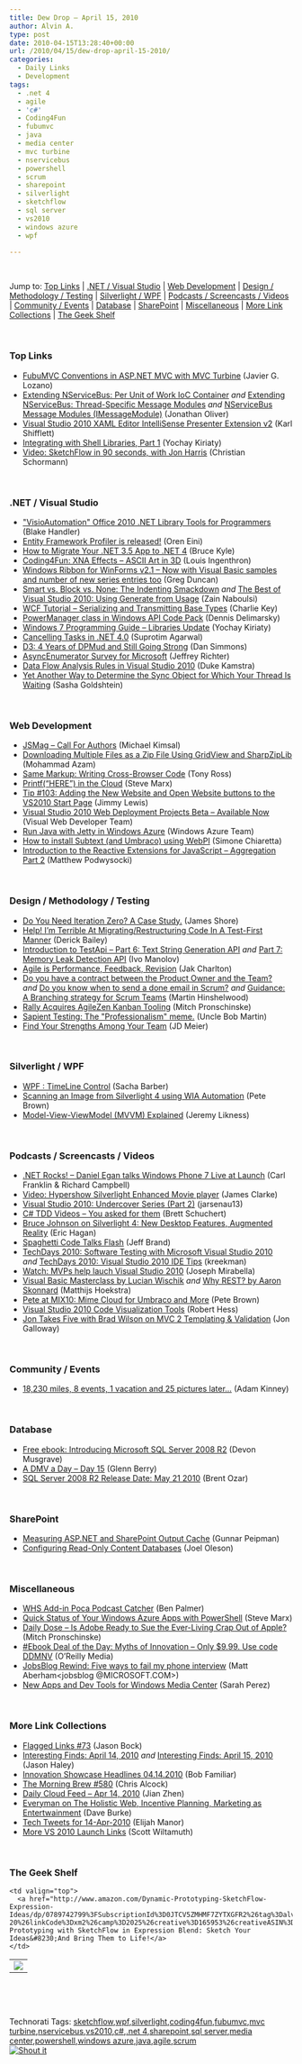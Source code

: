 ```yaml
---
title: Dew Drop – April 15, 2010
author: Alvin A.
type: post
date: 2010-04-15T13:28:40+00:00
url: /2010/04/15/dew-drop-april-15-2010/
categories:
  - Daily Links
  - Development
tags:
  - .net 4
  - agile
  - 'c#'
  - Coding4Fun
  - fubumvc
  - java
  - media center
  - mvc turbine
  - nservicebus
  - powershell
  - scrum
  - sharepoint
  - silverlight
  - sketchflow
  - sql server
  - vs2010
  - windows azure
  - wpf

---
```

&#160;

Jump to: [Top Links][1] | [.NET / Visual Studio][2] | [Web Development][3] | [Design / Methodology / Testing][4] | [Silverlight / WPF][5] | [Podcasts / Screencasts / Videos][6] | [Community / Events][7] | [Database][8] | [SharePoint][9] | [Miscellaneous][10] | [More Link Collections][11] | [The Geek Shelf][12] 

&#160;

### <a name="top"></a>Top Links

  * [FubuMVC Conventions in ASP.NET MVC with MVC Turbine][13] (Javier G. Lozano) 
  * [Extending NServiceBus: Per Unit of Work IoC Container][14] _and_&#160;[Extending NServiceBus: Thread-Specific Message Modules][15] _and_&#160;[NServiceBus Message Modules (IMessageModule)][16] (Jonathan Oliver) 
  * [Visual Studio 2010 XAML Editor IntelliSense Presenter Extension v2][17] (Karl Shifflett) 
  * [Integrating with Shell Libraries, Part 1][18] (Yochay Kiriaty) 
  * [Video: SketchFlow in 90 seconds, with Jon Harris][19] (Christian Schormann) 

&#160;

### <a name="dotnet"></a>.NET / Visual Studio

  * ["VisioAutomation" Office 2010 .NET Library Tools for Programmers][20] (Blake Handler) 
  * [Entity Framework Profiler is released!][21] (Oren Eini) 
  * [How to Migrate Your .NET 3.5 App to .NET 4][22] (Bruce Kyle) 
  * [Coding4Fun: XNA Effects &#8211; ASCII Art in 3D][23] (Louis Ingenthron) 
  * [Windows Ribbon for WinForms v2.1 – Now with Visual Basic samples and number of new series entries too][24] (Greg Duncan) 
  * [Smart vs. Block vs. None: The Indenting Smackdown][25] _and_&#160;[The Best of Visual Studio 2010: Using Generate from Usage][26] (Zain Naboulsi) 
  * [WCF Tutorial &#8211; Serializing and Transmitting Base Types][27] (Charlie Key) 
  * [PowerManager class in Windows API Code Pack][28] (Dennis Delimarsky) 
  * [Windows 7 Programming Guide – Libraries Update][29] (Yochay Kiriaty) 
  * [Cancelling Tasks in .NET 4.0][30] (Suprotim Agarwal) 
  * [D3: 4 Years of DPMud and Still Going Strong][31] (Dan Simmons) 
  * [AsyncEnumerator Survey for Microsoft][32] (Jeffrey Richter) 
  * [Data Flow Analysis Rules in Visual Studio 2010][33] (Duke Kamstra) 
  * [Yet Another Way to Determine the Sync Object for Which Your Thread Is Waiting][34] (Sasha Goldshtein) 

&#160;

### <a name="web"></a>Web Development

  * [JSMag &#8211; Call For Authors][35] (Michael Kimsal) 
  * [Downloading Multiple Files as a Zip File Using GridView and SharpZipLib][36] (Mohammad Azam) 
  * [Same Markup: Writing Cross-Browser Code][37] (Tony Ross) 
  * [Printf(“HERE”) in the Cloud][38] (Steve Marx) 
  * [Tip #103: Adding the New Website and Open Website buttons to the VS2010 Start Page][39] (Jimmy Lewis) 
  * [Visual Studio 2010 Web Deployment Projects Beta &#8211; Available Now][40] (Visual Web Developer Team) 
  * [Run Java with Jetty in Windows Azure][41] (Windows Azure Team) 
  * [How to install Subtext (and Umbraco) using WebPI][42] (Simone Chiaretta) 
  * [Introduction to the Reactive Extensions for JavaScript – Aggregation Part 2][43] (Matthew Podwysocki) 

&#160;

### <a name="design"></a>Design / Methodology / Testing

  * [Do You Need Iteration Zero? A Case Study.][44] (James Shore) 
  * [Help! I’m Terrible At Migrating/Restructuring Code In A Test-First Manner][45] (Derick Bailey) 
  * [Introduction to TestApi – Part 6: Text String Generation API][46] _and_&#160;[Part 7: Memory Leak Detection API][47] (Ivo Manolov) 
  * [Agile is Performance, Feedback, Revision][48] (Jak Charlton) 
  * [Do you have a contract between the Product Owner and the Team?][49] _and_&#160;[Do you know when to send a done email in Scrum?][50] _and_&#160;[Guidance: A Branching strategy for Scrum Teams][51] (Martin Hinshelwood) 
  * [Rally Acquires AgileZen Kanban Tooling][52] (Mitch Pronschinske) 
  * [Sapient Testing: The "Professionalism" meme.][53] (Uncle Bob Martin) 
  * [Find Your Strengths Among Your Team][54] (JD Meier) 

&#160;

### <a name="silverlight"></a>Silverlight / WPF

  * [WPF : TimeLine Control][55] (Sacha Barber) 
  * [Scanning an Image from Silverlight 4 using WIA Automation][56] (Pete Brown) 
  * [Model-View-ViewModel (MVVM) Explained][57] (Jeremy Likness) 

&#160;

### <a name="podcasts"></a>Podcasts / Screencasts / Videos

  * [.NET Rocks! &#8211; Daniel Egan talks Windows Phone 7 Live at Launch][58] (Carl Franklin & Richard Campbell) 
  * [Video: Hypershow Silverlight Enhanced Movie player][59] (James Clarke) 
  * [Visual Studio 2010: Undercover Series (Part 2)][60] (jarsenau13) 
  * [C# TDD Videos &#8211; You asked for them][61] (Brett Schuchert) 
  * [Bruce Johnson on Silverlight 4: New Desktop Features, Augmented Reality][62] (Eric Hagan) 
  * [Spaghetti Code Talks Flash][63] (Jeff Brand) 
  * [TechDays 2010: Software Testing with Microsoft Visual Studio 2010][64] _and_&#160;[TechDays 2010: Visual Studio 2010 IDE Tips][65] (kreekman) 
  * [Watch: MVPs help lauch Visual Studio 2010][66] (Joseph Mirabella) 
  * [Visual Basic Masterclass by Lucian Wischik][67] _and_&#160;[Why REST? by Aaron Skonnard][68] (Matthijs Hoekstra) 
  * [Pete at MIX10: Mime Cloud for Umbraco and More][69] (Pete Brown) 
  * [Visual Studio 2010 Code Visualization Tools][70] (Robert Hess) 
  * [Jon Takes Five with Brad Wilson on MVC 2 Templating & Validation][71] (Jon Galloway) 

&#160;

### <a name="events"></a>Community / Events

  * [18,230 miles, 8 events, 1 vacation and 25 pictures later…][72] (Adam Kinney) 

&#160;

### <a name="db"></a>Database

  * [Free ebook: Introducing Microsoft SQL Server 2008 R2][73] (Devon Musgrave) 
  * [A DMV a Day – Day 15][74] (Glenn Berry) 
  * [SQL Server 2008 R2 Release Date: May 21 2010][75] (Brent Ozar)

&#160;

### <a name="sp"></a>SharePoint

  * [Measuring ASP.NET and SharePoint Output Cache][76] (Gunnar Peipman) 
  * [Configuring Read-Only Content Databases][77] (Joel Oleson) 

&#160;

### <a name="misc"></a>Miscellaneous

  * [WHS Add-in Poca Podcast Catcher][78] (Ben Palmer) 
  * [Quick Status of Your Windows Azure Apps with PowerShell][79] (Steve Marx) 
  * [Daily Dose &#8211; Is Adobe Ready to Sue the Ever-Living Crap Out of Apple?][80] (Mitch Pronschinske) 
  * [#Ebook Deal of the Day: Myths of Innovation &#8211; Only $9.99. Use code DDMNV][81] (O&#8217;Reilly Media) 
  * [JobsBlog Rewind: Five ways to fail my phone interview][82] (Matt Aberham<jobsblog @MICROSOFT.COM>) 
  * [New Apps and Dev Tools for Windows Media Center][83] (Sarah Perez) 

&#160;

### <a name="links"></a>More Link Collections

  * [Flagged Links #73][84] (Jason Bock) 
  * [Interesting Finds: April 14, 2010][85] _and_&#160;[Interesting Finds: April 15, 2010][86] (Jason Haley) 
  * [Innovation Showcase Headlines 04.14.2010][87] (Bob Familiar) 
  * [The Morning Brew #580][88] (Chris Alcock) 
  * [Daily Cloud Feed &#8211; Apr 14, 2010][89] (Jian Zhen) 
  * [Everyman on The Holistic Web, Incentive Planning, Marketing as Entertwainment][90] (Dave Burke) 
  * [Tech Tweets for 14-Apr-2010][91] (Elijah Manor) 
  * [More VS 2010 Launch Links][92] (Scott Wiltamuth) 

&#160;

### <a name="shelf"></a>The Geek Shelf

<table border="0" cellspacing="0" cellpadding="0">
  <tr>
    <td>
      <img data-recalc-dims="1" decoding="async" src="https://i0.wp.com/ecx.images-amazon.com/images/I/51LMu90jVBL._SL160_.jpg?w=660" />
    </td>
    
    <td valign="top">
      <a href="http://www.amazon.com/Dynamic-Prototyping-SketchFlow-Expression-Ideas/dp/0789742799%3FSubscriptionId%3D0JTCV5ZMHMF7ZYTXGFR2%26tag%3Dalvinashcraft-20%26linkCode%3Dxm2%26camp%3D2025%26creative%3D165953%26creativeASIN%3D0789742799">Dynamic Prototyping with SketchFlow in Expression Blend: Sketch Your Ideas&#8230;And Bring Them to Life!</a>
    </td>
  </tr>
</table>

&#160;

<div style="padding-bottom: 0px; margin: 0px; padding-left: 0px; padding-right: 0px; display: inline; float: none; padding-top: 0px" id="scid:C16BAC14-9A3D-4c50-9394-FBFEF7A93539:ae7aabd1-d825-497b-9977-6419116be177" class="wlWriterSmartContent">
  <!--dotnetkickit-->
</div>

&#160;

<div style="padding-bottom: 0px; margin: 0px; padding-left: 0px; padding-right: 0px; display: inline; float: none; padding-top: 0px" id="scid:0767317B-992E-4b12-91E0-4F059A8CECA8:a14aab57-b826-4914-9936-4fb227979673" class="wlWriterSmartContent">
  Technorati Tags: <a href="http://technorati.com/tags/sketchflow" rel="tag">sketchflow</a>,<a href="http://technorati.com/tags/wpf" rel="tag">wpf</a>,<a href="http://technorati.com/tags/silverlight" rel="tag">silverlight</a>,<a href="http://technorati.com/tags/coding4fun" rel="tag">coding4fun</a>,<a href="http://technorati.com/tags/fubumvc" rel="tag">fubumvc</a>,<a href="http://technorati.com/tags/mvc+turbine" rel="tag">mvc turbine</a>,<a href="http://technorati.com/tags/nservicebus" rel="tag">nservicebus</a>,<a href="http://technorati.com/tags/vs2010" rel="tag">vs2010</a>,<a href="http://technorati.com/tags/c%23" rel="tag">c#</a>,<a href="http://technorati.com/tags/.net+4" rel="tag">.net 4</a>,<a href="http://technorati.com/tags/sharepoint" rel="tag">sharepoint</a>,<a href="http://technorati.com/tags/sql+server" rel="tag">sql server</a>,<a href="http://technorati.com/tags/media+center" rel="tag">media center</a>,<a href="http://technorati.com/tags/powershell" rel="tag">powershell</a>,<a href="http://technorati.com/tags/windows+azure" rel="tag">windows azure</a>,<a href="http://technorati.com/tags/java" rel="tag">java</a>,<a href="http://technorati.com/tags/agile" rel="tag">agile</a>,<a href="http://technorati.com/tags/scrum" rel="tag">scrum</a>
</div>

<div class="wlWriterHeaderFooter" style="margin:0px; padding:0px 0px 0px 0px;">
  <div class="shoutIt">
    <a rev="vote-for" href="http://dotnetshoutout.com/Submit?url=http%3a%2f%2fwww.alvinashcraft.com%2f2010%2f04%2f15%2fdew-drop-april-15-2010%2f&title=Dew+Drop+-+April+15%2c+2010"><img decoding="async" alt="Shout it" src="http://dotnetshoutout.com/image.axd?url=https://morningdew-bpc6g3a0fgaxdxcu.eastus2-01.azurewebsites.net/2010/04/15/dew-drop-april-15-2010/" style="border:0px" /></a>
  </div>
</div>

 [1]: https://morningdew-bpc6g3a0fgaxdxcu.eastus2-01.azurewebsites.net/#top
 [2]: https://morningdew-bpc6g3a0fgaxdxcu.eastus2-01.azurewebsites.net/#dotnet
 [3]: https://morningdew-bpc6g3a0fgaxdxcu.eastus2-01.azurewebsites.net/#web
 [4]: https://morningdew-bpc6g3a0fgaxdxcu.eastus2-01.azurewebsites.net/#design
 [5]: https://morningdew-bpc6g3a0fgaxdxcu.eastus2-01.azurewebsites.net/#silverlight
 [6]: https://morningdew-bpc6g3a0fgaxdxcu.eastus2-01.azurewebsites.net/#podcasts
 [7]: https://morningdew-bpc6g3a0fgaxdxcu.eastus2-01.azurewebsites.net/#events
 [8]: https://morningdew-bpc6g3a0fgaxdxcu.eastus2-01.azurewebsites.net/#db
 [9]: https://morningdew-bpc6g3a0fgaxdxcu.eastus2-01.azurewebsites.net/#sp
 [10]: https://morningdew-bpc6g3a0fgaxdxcu.eastus2-01.azurewebsites.net/#misc
 [11]: https://morningdew-bpc6g3a0fgaxdxcu.eastus2-01.azurewebsites.net/#links
 [12]: https://morningdew-bpc6g3a0fgaxdxcu.eastus2-01.azurewebsites.net/#shelf
 [13]: http://feedproxy.google.com/~r/lozanotek/~3/N9zGgQLg_qM/fubumvc_conventions_in_asp.net_mvc_with_mvc_turbine.aspx
 [14]: http://jonathan-oliver.blogspot.com/2010/04/extending-nservicebus-per-unit-of-work.html
 [15]: http://jonathan-oliver.blogspot.com/2010/04/extending-nservicebus-thread-specific.html
 [16]: http://jonathan-oliver.blogspot.com/2010/04/nservicebus-message-modules.html
 [17]: http://karlshifflett.wordpress.com/2010/04/14/visual-studio-2010-xaml-editor-intellisense-presenter-extension-v2/
 [18]: http://channel9.msdn.com/posts/yochay/Integrating-with-Shell-Libraries-Part-1/
 [19]: http://electricbeach.org/?p=664
 [20]: http://bhandler.spaces.live.com/Blog/cns!70F64BC910C9F7F3!8253.entry
 [21]: http://feedproxy.google.com/~r/AyendeRahien/~3/PBhqXn9-614/entity-framework-profiler-is-released.aspx
 [22]: http://blogs.msdn.com/usisvde/archive/2010/04/15/how-to-migrate-your-net-3-5-app-to-net-4.aspx
 [23]: http://blogs.msdn.com/coding4fun/archive/2010/04/14/9994745.aspx
 [24]: http://coolthingoftheday.blogspot.com/2010/04/windows-ribbon-for-winforms-v21-now.html
 [25]: http://feedproxy.google.com/~r/zainnab/~3/kUbv-PDwOIk/smart-vs-block-vs-none-the-indenting-smackdown-vstipedit0049.aspx
 [26]: http://feedproxy.google.com/~r/zainnab/~3/Bd-IPczX6y4/the-best-of-visual-studio-2010-using-generate-from-usage.aspx
 [27]: http://feeds.dzone.com/~r/zones/dotnet/~3/3Vv-JFwaX40/wcf-tutorial-serializing-and
 [28]: http://feeds.dzone.com/~r/zones/dotnet/~3/wLKy3F6QfA4/powermanager-class-windows-api
 [29]: http://windowsteamblog.com/blogs/developers/archive/2010/04/14/windows-7-programming-guide-libraries-update.aspx
 [30]: http://feedproxy.google.com/~r/netCurryRecentArticles/~3/zSeMRW63IEw/ShowArticle.aspx
 [31]: http://blogs.msdn.com/dsimmons/archive/2010/04/14/d3-4-years-of-dpmud-and-still-going-strong.aspx
 [32]: http://www.wintellect.com/CS/blogs/jeffreyr/archive/2010/04/15/asyncenumerator-survey-for-microsoft.aspx
 [33]: http://blogs.msdn.com/codeanalysis/archive/2010/04/14/data-flow-analysis-rules-in-visual-studio-2010.aspx
 [34]: http://feeds.dzone.com/~r/zones/dotnet/~3/NkTyoIsK7xU/yet-another-way-determine-sync
 [35]: http://feedproxy.google.com/~r/jsmag/~3/rY1kqhZw_oA/
 [36]: http://highoncoding.com/Articles/597_Downloading_Multiple_Files_as_a_Zip_File_Using_GridView_and_SharpZipLib.aspx
 [37]: http://blogs.msdn.com/ie/archive/2010/04/14/same-markup-writing-cross-browser-code.aspx
 [38]: http://blog.smarx.com/posts/printf-here-in-the-cloud
 [39]: http://blogs.msdn.com/webdevelopertips/archive/2010/04/14/tip-103-adding-the-new-website-and-open-website-buttons-to-the-vs2010-start-page.aspx
 [40]: http://blogs.msdn.com/webdevtools/archive/2010/04/14/visual-studio-2010-web-deployment-projects-beta-avail-now.aspx
 [41]: http://blogs.msdn.com/windowsazure/archive/2010/04/14/run-java-with-jetty-in-windows-azure.aspx
 [42]: http://feedproxy.google.com/~r/Codeclimber/~3/ul6jKXB8Whk/how-to-install-subtext-and-umbraco-using-webpi.aspx
 [43]: http://codebetter.com/blogs/matthew.podwysocki/archive/2010/04/14/introduction-to-the-reactive-extensions-for-javascript-aggregation-part-2.aspx
 [44]: http://jamesshore.com/Blog/Do-You-Need-Iteration-Zero.html
 [45]: http://feedproxy.google.com/~r/LosTechies/~3/1ftDEeoz3qg/help-i-m-terrible-at-migrating-restructuring-code-in-a-test-first-manner.aspx
 [46]: http://blogs.msdn.com/ivo_manolov/archive/2010/04/14/9995847.aspx
 [47]: http://blogs.msdn.com/ivo_manolov/archive/2010/04/14/9995880.aspx
 [48]: http://feedproxy.google.com/~r/Devlicious/~3/VsXwbnNGMeg/agile-is-performance-feedback-revision.aspx
 [49]: http://feedproxy.google.com/~r/MartinHinshelwood/~3/bdm3-OYx930/do-you-have-a-contract-between-the-product-owner-and.aspx
 [50]: http://feedproxy.google.com/~r/MartinHinshelwood/~3/Tn1egSiGKtk/ssw-rule-do-you-know-when-to-send-a-done.aspx
 [51]: http://feedproxy.google.com/~r/MartinHinshelwood/~3/B8QdIzxov7I/guidance-a-branching-strategy-for-scrum-teams.aspx
 [52]: http://feeds.dzone.com/~r/zones/dotnet/~3/rw9L11QBN4g/rally-acquires-agilezen-kanban
 [53]: http://blog.objectmentor.com/articles/2010/04/15/sapient-testing-the-professionalism-meme
 [54]: http://feedproxy.google.com/~r/SourcesOfInsight/~3/mJD_nSPW8OU/
 [55]: http://sachabarber.net/?p=716
 [56]: http://feedproxy.google.com/~r/PeteBrown/~3/txpOusVmFWg/scanning-an-image-from-silverlight-4-using-wia-automation
 [57]: http://feedproxy.google.com/~r/CSharperImage/~3/xR-5ad-qZsE/model-view-viewmodel-mvvm-explained.html
 [58]: http://www.dotnetrocks.com/default.aspx?ShowNum=542
 [59]: http://www.clarkezone.net/default.aspx?id=6e7f5e15-37fc-47ad-8325-361d91622aec
 [60]: http://feeds.dzone.com/~r/zones/dotnet/~3/EjzgqntlPhM/visual-studio-2010-undercover-0
 [61]: http://blog.objectmentor.com/articles/2010/04/14/c-tdd-videos-you-asked-for-them
 [62]: http://feeds.dzone.com/~r/zones/dotnet/~3/MqlboQs9s1c/bruce-johnson-silverlight-4
 [63]: http://feedproxy.google.com/~r/SpaghettiCodePodcasts/~3/TrrB4tOB59U/post.aspx
 [64]: http://channel9.msdn.com/posts/kreekman/TechDays-2010-Software-Testing-with-Microsoft-Visual-Studio-2010/
 [65]: http://channel9.msdn.com/posts/kreekman/TechDays-2010-Visual-Studio-2010-IDE-Tips/
 [66]: http://blogs.msdn.com/mvpawardprogram/archive/2010/04/15/watch-mvps-help-lauch-visual-studio-2010.aspx
 [67]: http://channel9.msdn.com/posts/matthijs/Visual-Basic-Masterclass-by-Lucian-Wischik/
 [68]: http://channel9.msdn.com/posts/matthijs/Why-REST-by-Aaron-Skonnard/
 [69]: http://channel9.msdn.com/posts/Psychlist1972/Pete-at-MIX10-Mime-Cloud-for-Umbraco-and-More/
 [70]: http://channel9.msdn.com/shows/The+Knowledge+Chamber/Visual-Studio-2010-Code-Visualization-Tools/
 [71]: http://channel9.msdn.com/posts/jongalloway/Jon-Takes-Five-with-Brad-Wilson-on-MVC-2-Templating--Validation/
 [72]: http://adamkinney.wordpress.com/2010/04/14/18230-miles-8-events-1-vacation-and-25-pictures-later/
 [73]: http://blogs.msdn.com/microsoft_press/archive/2010/04/14/free-ebook-introducing-microsoft-sql-server-2008-r2.aspx
 [74]: http://www.sqlservercentral.com/blogs/glennberry/archive/2010/04/15/a-dmv-a-day-_1320_-day-15.aspx
 [75]: http://www.brentozar.com/archive/2010/04/sql-server-r-release-date-may/
 [76]: http://feeds.dzone.com/~r/zones/dotnet/~3/VNLNHRr8AB4/measuring-aspnet-and
 [77]: http://feedproxy.google.com/~r/JoelsSharepointLand/~3/qVFlWfWg09Y/ViewPost.aspx
 [78]: http://feedproxy.google.com/~r/tcmagazine/~3/heNlhQmmLEI/comments.php
 [79]: http://blog.smarx.com/posts/quick-status-of-your-windows-azure-apps-with-powershell
 [80]: http://feeds.dzone.com/~r/zones/dotnet/~3/fC_uQDkFYIw/dzone-daily-dose-415
 [81]: http://feeds.oreilly.com/~r/oreilly/news/~3/32OPj1dcRSI/
 [82]: http://feedproxy.google.com/~r/jobsblogscast/~3/YxsU1CkYGEM/
 [83]: http://on10.net/blogs/sarahintampa/New-Apps-and-Dev-Tools-for-Windows-Media-Center/
 [84]: http://www.jasonbock.net/JB/Default.aspx?blog=entry.e9e31d38ee7842e380dd868072cbccd9
 [85]: http://jasonhaley.com/blog/post.aspx?id=b43af9b1-85eb-4020-b9dc-fe576c11410a
 [86]: http://jasonhaley.com/blog/post.aspx?id=32dee316-e73f-4366-b254-e54a4ed2ec31
 [87]: http://feedproxy.google.com/~r/msdn/bobfamiliar/~3/BOfijh5VAUE/innovation-showcase-headlines-04-14-2010.aspx
 [88]: http://feedproxy.google.com/~r/ReflectivePerspective/~3/L3bbDkWTIQw/
 [89]: http://feedproxy.google.com/~r/onsaas/~3/WJtX6_eq0NY/
 [90]: http://feedproxy.google.com/~r/DaveBurke/~3/5SPiT4MMDAA/post.aspx
 [91]: http://elijahmanor.com/webdevdotnet/post.aspx?id=a5c2d6b3-de81-4ecf-b383-2fd192f3fdec
 [92]: http://blogs.msdn.com/scottwil/archive/2010/04/14/more-vs-2010-launch-links.aspx